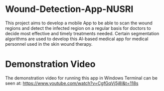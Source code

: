# Wound-Detection-App-NUSRI
This project aims to develop a mobile App to be able to scan the wound regions and detect the infected region on a regular basis for doctors to decide most effective and timely treatments needed. Certain segmentation algorithms are used to develop this AI-based medical app for medical personnel used in the skin wound therapy.

# Demonstration Video
The demonstration video for running this app in Windows Terminal can be seen at: https://www.youtube.com/watch?v=CgfGqVj5j8I&t=118s

